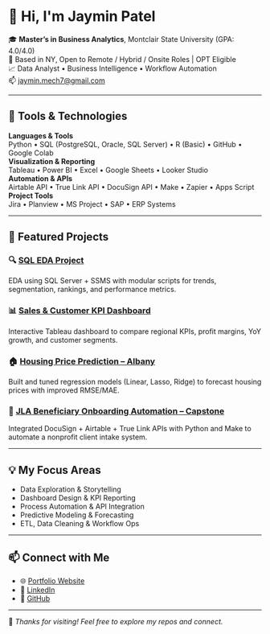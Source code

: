 # 👋 Hi, I'm Jaymin Patel

🎓 **Master’s in Business Analytics**, Montclair State University (GPA: 4.0/4.0)  
📍 Based in NY, Open to Remote / Hybrid / Onsite Roles | OPT Eligible  
📈 Data Analyst • Business Intelligence • Workflow Automation  
📫 [jaymin.mech7@gmail.com](mailto:jaymin.mech7@gmail.com)

---

## 🔧 Tools & Technologies

**Languages & Tools**  
Python • SQL (PostgreSQL, Oracle, SQL Server) • R (Basic) • GitHub • Google Colab  
**Visualization & Reporting**  
Tableau • Power BI • Excel • Google Sheets • Looker Studio  
**Automation & APIs**  
Airtable API • True Link API • DocuSign API • Make • Zapier • Apps Script  
**Project Tools**  
Jira • Planview • MS Project • SAP • ERP Systems

---

## 🚀 Featured Projects

### 🔍 [SQL EDA Project](https://github.com/jayminmech7/sql-exploratory-data-analysis-project)
EDA using SQL Server + SSMS with modular scripts for trends, segmentation, rankings, and performance metrics.

### 📊 [Sales & Customer KPI Dashboard](https://public.tableau.com/app/profile/jaymin.patel5404/viz/SalesCustomerDashboards_17486554759860/SalesDashboard)
Interactive Tableau dashboard to compare regional KPIs, profit margins, YoY growth, and customer segments.

### 🏠 [Housing Price Prediction – Albany](https://github.com/jayminmech7/Housing_Price_Prediction-Albany-)
Built and tuned regression models (Linear, Lasso, Ridge) to forecast housing prices with improved RMSE/MAE.

### 🧩 [JLA Beneficiary Onboarding Automation – Capstone](https://github.com/jayminmech7)
Integrated DocuSign + Airtable + True Link APIs with Python and Make to automate a nonprofit client intake system.

---

## 💡 My Focus Areas

- Data Exploration & Storytelling  
- Dashboard Design & KPI Reporting  
- Process Automation & API Integration  
- Predictive Modeling & Forecasting  
- ETL, Data Cleaning & Workflow Ops

---

## 📫 Connect with Me

- 🌐 [Portfolio Website](https://jayminmech7.github.io)
- 🔗 [LinkedIn](https://www.linkedin.com/in/jaymin7/)
- 🐙 [GitHub](https://github.com/jayminmech7)

---

📌 *Thanks for visiting! Feel free to explore my repos and connect.*  
